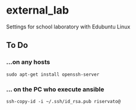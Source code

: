 # external_lab
Settings for school laboratory with Edubuntu Linux

## To Do

### ...on any hosts
<pre><code>sudo apt-get install openssh-server</code></pre>

### ... on the PC who execute **ansible**
<pre><code>ssh-copy-id -i ~/.ssh/id_rsa.pub riservato@<ip-host></code></pre>
